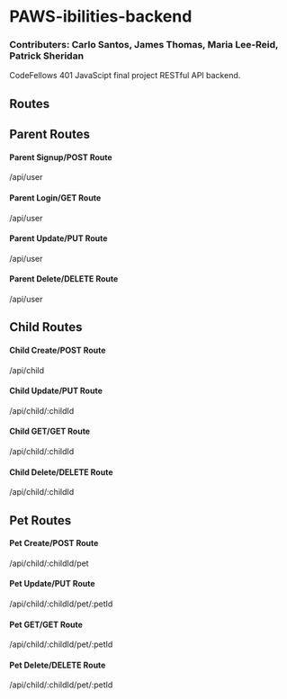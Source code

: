# PAWS-ibilities-backend

### Contributers: Carlo Santos, James Thomas, Maria Lee-Reid, Patrick Sheridan

CodeFellows 401 JavaScipt final project RESTful API backend.

## Routes

## Parent Routes
#### Parent Signup/POST Route
/api/user
#### Parent Login/GET Route
/api/user
#### Parent Update/PUT Route
/api/user
#### Parent Delete/DELETE Route
/api/user



## Child Routes
#### Child Create/POST Route
/api/child
#### Child Update/PUT Route
/api/child/:childId
#### Child GET/GET Route
/api/child/:childId
#### Child Delete/DELETE Route
/api/child/:childId

## Pet Routes
#### Pet Create/POST Route
/api/child/:childId/pet
#### Pet Update/PUT Route
/api/child/:childId/pet/:petId
#### Pet GET/GET Route
/api/child/:childId/pet/:petId
#### Pet Delete/DELETE Route
/api/child/:childId/pet/:petId
